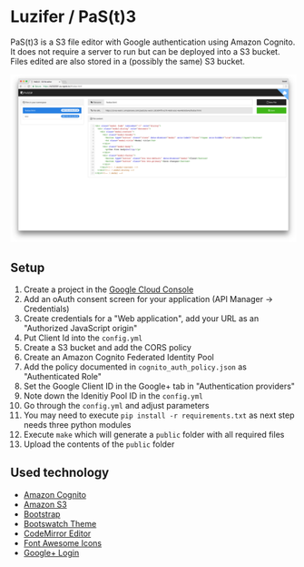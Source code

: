 # Luzifer / PaS(t)3

PaS(t)3 is a S3 file editor with Google authentication using Amazon Cognito. It does not require a server to run but can be deployed into a S3 bucket. Files edited are also stored in a (possibly the same) S3 bucket.

![Screenshot of PaS(t)3 development](screenshot.png)

## Setup

1. Create a project in the [Google Cloud Console](https://console.cloud.google.com/)
  1. Add an oAuth consent screen for your application (API Manager -> Credentials)
  1. Create credentials for a "Web application", add your URL as an "Authorized JavaScript origin"
  1. Put Client Id into the `config.yml`
1. Create a S3 bucket and add the CORS policy
1. Create an Amazon Cognito Federated Identity Pool
  1. Add the policy documented in `cognito_auth_policy.json` as "Authenticated Role"
  1. Set the Google Client ID in the Google+ tab in "Authentication providers"
  1. Note down the Idenitiy Pool ID in the `config.yml`
1. Go through the `config.yml` and adjust parameters
1. You may need to execute `pip install -r requirements.txt` as next step needs three python modules
1. Execute `make` which will generate a `public` folder with all required files
1. Upload the contents of the `public` folder

## Used technology

- [Amazon Cognito](https://aws.amazon.com/cognito/)
- [Amazon S3](https://aws.amazon.com/s3/)
- [Bootstrap](http://getbootstrap.com/)
- [Bootswatch Theme](https://bootswatch.com/)
- [CodeMirror Editor](https://codemirror.net/)
- [Font Awesome Icons](http://fontawesome.io/)
- [Google+ Login](https://developers.google.com/+/web/signin/)
